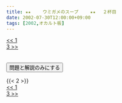```yaml
---
title: ★★　 　ウミガメのスープ　 　★★ 　２杯目
date: 2002-07-30T12:00:00+09:00
tags: [2002,オカルト板]
---
```

<div class="th_left"><a href="../1"><< 1</a></div>
<div class="th_right"><a href="../3">3 >></a></div>
<br><br>
<script src="../../js/cupsoup.js"></script>
<form>
<input type="button" value="問題と解説のみにする" onClick="toggleCupsoup()">
</form>
{{< 2 >}}
<div class="th_left"><a href="../1"><< 1</a></div>
<div class="th_right"><a href="../3">3 >></a></div>